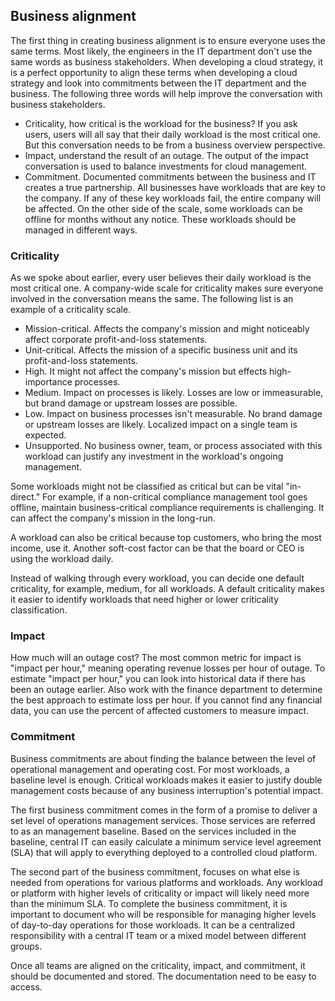 ## Business alignment
The first thing in creating business alignment is to ensure everyone uses the same terms. Most likely, the engineers in the IT department don't use the same words as business stakeholders. When developing a cloud strategy, it is a perfect opportunity to align these terms when developing a cloud strategy and look into commitments between the IT department and the business. The following three words will help improve the conversation with business stakeholders.
-	Criticality, how critical is the workload for the business? If you ask users, users will all say that their daily workload is the most critical one. But this conversation needs to be from a business overview perspective. 
-	Impact, understand the result of an outage. The output of the impact conversation is used to balance investments for cloud management. 
-	Commitment. Documented commitments between the business and IT creates a true partnership. All businesses have workloads that are key to the company. If any of these key workloads fail, the entire company will be affected. On the other side of the scale, some workloads can be offline for months without any notice. These workloads should be managed in different ways. 

### Criticality
As we spoke about earlier, every user believes their daily workload is the most critical one. A company-wide scale for criticality makes sure everyone involved in the conversation means the same. The following list is an example of a criticality scale. 
-	Mission-critical. Affects the company's mission and might noticeably affect corporate profit-and-loss statements.
-	Unit-critical. Affects the mission of a specific business unit and its profit-and-loss statements.
-	High. It might not affect the company's mission but effects high-importance processes. 
-	Medium. Impact on processes is likely. Losses are low or immeasurable, but brand damage or upstream losses are possible.
-	Low. Impact on business processes isn't measurable. No brand damage or upstream losses are likely. Localized impact on a single team is expected.
-	Unsupported. No business owner, team, or process associated with this workload can justify any investment in the workload's ongoing management.

Some workloads might not be classified as critical but can be vital "in-direct." For example, if a non-critical compliance management tool goes offline, maintain business-critical compliance requirements is challenging. It can affect the company's mission in the long-run.  

A workload can also be critical because top customers, who bring the most income, use it. Another soft-cost factor can be that the board or CEO is using the workload daily.

Instead of walking through every workload, you can decide one default criticality, for example, medium, for all workloads. A default criticality makes it easier to identify workloads that need higher or lower criticality classification.

### Impact
How much will an outage cost? The most common metric for impact is "impact per hour," meaning operating revenue losses per hour of outage. To estimate "impact per hour," you can look into historical data if there has been an outage earlier. Also work with the finance department to determine the best approach to estimate loss per hour. If you cannot find any financial data, you can use the percent of affected customers to measure impact.

### Commitment
Business commitments are about finding the balance between the level of operational management and operating cost. For most workloads, a baseline level is enough. Critical workloads makes it easier to justify double management costs because of any business interruption's potential impact.

The first business commitment comes in the form of a promise to deliver a set level of operations management services. Those services are referred to as an management baseline. Based on the services included in the baseline, central IT can easily calculate a minimum service level agreement (SLA) that will apply to everything deployed to a controlled cloud platform.

The second part of the business commitment, focuses on what else is needed from operations for various platforms and workloads. Any workload or platform with higher levels of criticality or impact will likely need more than the minimum SLA. To complete the business commitment, it is important to document who will be responsible for managing higher levels of day-to-day operations for those workloads. It can be a centralized responsibility with a central IT team or a mixed model between different groups.

Once all teams are aligned on the criticality, impact, and commitment, it should be documented and stored. The documentation need to be easy to access.
